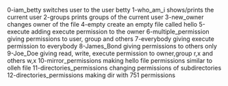 0-iam_betty  switches user to the user betty
1-who_am_i   shows/prints the current user
2-groups     prints groups of the current user
3-new_owner  changes owner of the file
4-empty      create an empty file called hello
5-execute    adding execute permission to the owner
6-multiple_permission giving permissions to user, group and others
7-everybody  giving execute permission to everybody
8-James_Bond giving permissions to others only
9-Joe_Doe    giving read, write, execute permission to owner,group r,x and others w,x
10-mirror_permissions making hello file permissions similar to olleh file
11-directories_permissions changing permissions of subdirectories
12-directories_permissions making dir with 751 permissions
